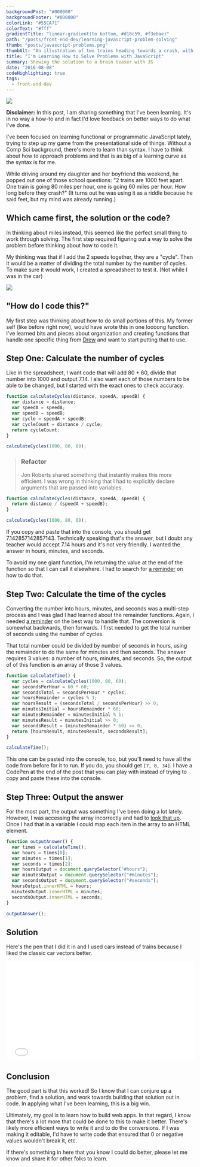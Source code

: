 ```yaml
---
backgroundPost: "#000000"
backgroundFooter: "#000000"
colorLink: "#55CA71"
colorText: "#fff"
gradientTitle: "linear-gradient(to bottom, #d18c59, #f3ebae)"
path: "/posts/front-end-dev/learning-javascript-problem-solving"
thumb: "posts/javascript-problems.png"
thumbAlt: "An illustration of two trains heading towards a crash, with a city skyline in the background, in the style of a comic book, viewed from a dynamic perspective --v 5 --ar 3:2"
title: "I'm Learning How to Solve Problems with JavaScript"
summary: Showing the solution to a brain teaser with JS
date: "2016-08-08"
codeHighlighting: true
tags:
  - front-end-dev
---
```


![](/img/posts/front-end-dev/learning-javascript-problem-solving/crash-js.svg)

<div class="row ov">

<div class="cell cell--s">

**Disclaimer:** In this post, I am sharing something that I've been learning. It's in no way a how-to and in fact I'd love feedback on better ways to do what I've done.

I've been focused on learning functional or programmatic JavaScript lately, trying to step up my game from the presentational side of things. Without a Comp Sci background, there's more to learn than syntax. I have to think about how to approach problems and that is as big of a learning curve as the syntax is for me.

While driving around my daughter and her boyfriend this weekend, he popped out one of those school questions: "2 trains are 1000 feet apart. One train is going 80 miles per hour, one is going 60 miles per hour. How long before they crash?" (It turns out he was using it as a riddle because he said feet, but my mind was already running.)

## Which came first, the solution or the code?

In thinking about miles instead, this seemed like the perfect small thing to work through solving. The first step required figuring out a way to solve the problem before thinking about how to code it.

My thinking was that if I add the 2 speeds together, they are a "cycle". Then it would be a matter of dividing the total number by the number of cycles. To make sure it would work, I created a spreadsheet to test it. (Not while I was in the car)

![](/img/posts/front-end-dev/learning-javascript-problem-solving/spreadsheet.png)

## "How do I code this?"

My first step was thinking about how to do small portions of this. My former self (like before right now), would have wrote this in one loooong function. I've learned bits and pieces about organization and creating functions that handle one specific thing from [Drew](http://drewbarontini.com) and want to start putting that to use.

## Step One: Calculate the number of cycles

Like in the spreadsheet, I want code that will add 80 + 60, divide that number into 1000 and output 7.14\. I also want each of those numbers to be able to be changed, but I started with the exact ones to check accuracy.

```javascript
function calculateCycles(distance, speedA, speedB) {
  var distance = distance;
  var speedA = speedA;
  var speedB = speedB;
  var cycle = speedA + speedB;
  var cycleCount = distance / cycle;
  return cycleCount;
}

calculateCycles(1000, 80, 60);
```

> ### Refactor
>
> Jon Roberts shared something that instantly makes this more efficient. I was wrong in thinking that I had to explicitly declare arguments that are passed into variables.

```javascript
function calculateCycles(distance, speedA, speedB) {
  return distance / (speedA + speedB);
}

calculateCycles(1000, 80, 60);
```

If you copy and paste that into the console, you should get 7.142857142857143\. Technically speaking that's the answer, but I doubt any teacher would accept 7.14 hours and it's not very friendly. I wanted the answer in hours, minutes, and seconds.

To avoid my one giant function, I'm returning the value at the end of the function so that I can call it elsewhere. I had to search for [a reminder](http://stackoverflow.com/questions/19674992/javascript-using-a-return-value-in-another-function) on how to do that.

## Step Two: Calculate the time of the cycles

Converting the number into hours, minutes, and seconds was a multi-step process and I was glad I had learned about the remainder functions. Again, I needed [a reminder](http://stackoverflow.com/questions/4228356/integer-division-in-javascript) on the best way to handle that. The conversion is somewhat backwards, then forwards. I first needed to get the total number of seconds using the number of cycles.

That total number could be divided by number of seconds in hours, using the remainder to do the same for minutes and then seconds. The answer requires 3 values: a number of hours, minutes, and seconds. So, the output of of this function is an array of those 3 values.

```javascript
function calculateTime() {
  var cycles = calculateCycles(1000, 80, 60);
  var secondsPerHour = 60 * 60;
  var secondsTotal = secondsPerHour * cycles;
  var hoursRemainder = cycles % 1;
  var hoursResult = (secondsTotal / secondsPerHour) >> 0;
  var minutesInitial = hoursRemainder * 60;
  var minutesRemainder = minutesInitial % 1;
  var minutesResult = minutesInitial >> 0;
  var secondsResult = (minutesRemainder * 60) >> 0;
  return [hoursResult, minutesResult, secondsResult];
}

calculateTime();
```

This one can be pasted into the console, too, but you'll need to have all the code from before for it to run. If you do, you should get `[7, 8, 34]`. I have a CodePen at the end of the post that you can play with instead of trying to copy and paste these into the console.

## Step Three: Output the answer

For the most part, the output was something I've been doing a lot lately. However, I was accessing the array incorrectly and had to <a href="">look that up</a>. Once I had that in a variable I could map each item in the array to an HTML element.

```javascript
function outputAnswer() {
  var times = calculateTime();
  var hours = times[0];
  var minutes = times[1];
  var seconds = times[2];
  var hoursOutput = document.querySelector("#hours");
  var minutesOutput = document.querySelector("#minutes");
  var secondsOutput = document.querySelector("#seconds");
  hoursOutput.innerHTML = hours;
  minutesOutput.innerHTML = minutes;
  secondsOutput.innerHTML = seconds;
}

outputAnswer();
```

## Solution

Here's the pen that I did it in and I used cars instead of trains because I liked the classic car vectors better.

<div class="cp_embed_wrapper"><iframe id="cp_embed_OXaWqP" src="//codepen.io/dandenney/embed/OXaWqP?height=265&amp;theme-id=0&amp;slug-hash=OXaWqP&amp;default-tab=js%2Cresult&amp;user=dandenney&amp;embed-version=2" scrolling="no" frameborder="0" height="265" allowtransparency="true" allowfullscreen="true" allowpaymentrequest="true" name="CodePen Embed" title="CodePen Embed 1" class="cp_embed_iframe " style="width: 100%; overflow: hidden;"></iframe></div>

## Conclusion

The good part is that this worked! So I know that I can conjure up a problem, find a solution, and work towards building that solution out in code. In applying what I've been learning, this is a big win.

Ultimately, my goal is to learn how to build web apps. In that regard, I know that there's a lot more that could be done to this to make it better. There's likely more efficient ways to write it and to do the conversions. If I was making it editable, I'd have to write code that ensured that 0 or negative values wouldn't break it, etc.

If there's something in here that you know I could do better, please let me know and share it for other folks to learn.

</div>

</div>
